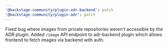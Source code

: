 ```yaml
---
'@backstage-community/plugin-adr-backend': patch
'@backstage-community/plugin-adr': patch
---
```


Fixed bug where images from private repositories weren't accessible by the ADR plugin. Added `/image` API endpoint to adr-backend plugin which allows frontend to fetch images via backend with auth.
